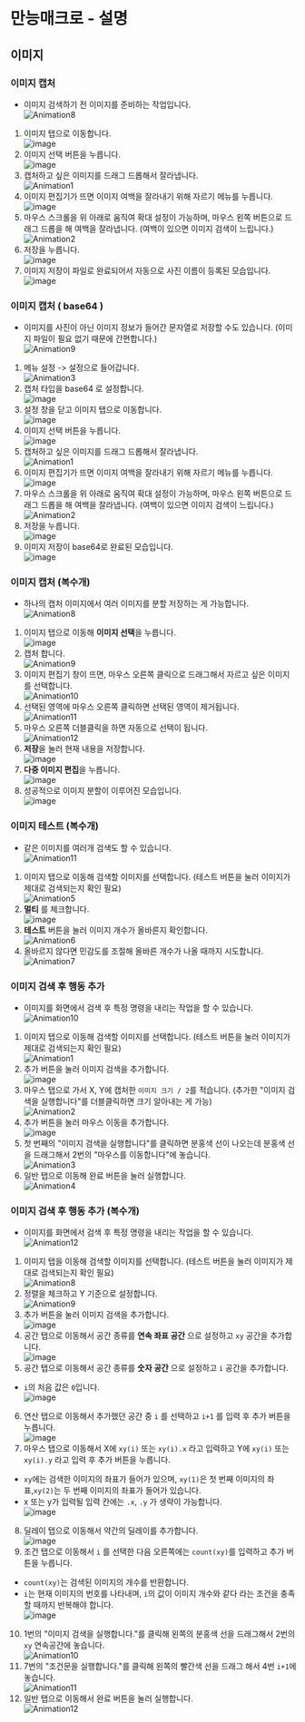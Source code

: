 # 만능매크로 - 설명 <br>

## 이미지 <br>
### 이미지 캡처 <br>
- 이미지 검색하기 전 이미지를 준비하는 작업입니다. <br>
![Animation8](https://github.com/user-attachments/assets/57d18539-e748-42c2-8127-e88bdca1223c) <br>
1. 이미지 탭으로 이동합니다. <br>
![image](https://github.com/user-attachments/assets/cc02cb33-1117-4fb7-8357-1434e1141eb0) <br>
2. 이미지 선택 버튼을 누릅니다. <br>
![image](https://github.com/user-attachments/assets/2c9abcac-0595-4b0b-9054-5e3e3ff47b39) <br>
3. 캡처하고 싶은 이미지를 드래그 드롭해서 잘라냅니다. <br>
![Animation1](https://github.com/user-attachments/assets/d8be460a-8f0e-409f-bc87-3a74c731cf6e) <br>
4. 이미지 편집기가 뜨면 이미지 여백을 잘라내기 위해 자르기 메뉴를 누릅니다. <br>
![image](https://github.com/user-attachments/assets/29a3141c-62ad-4609-9fd1-f180a445eb5e) <br>
5. 마우스 스크롤을 위 아래로 움직여 확대 설정이 가능하며, 마우스 왼쪽 버튼으로 드래그 드롭을 해 여백을 잘라냅니다. (여백이 있으면 이미지 검색이 느립니다.) <br>
![Animation2](https://github.com/user-attachments/assets/6fe41ca7-e8fb-4ba1-8c13-0ef9eed60506) <br>
6. 저장을 누릅니다. <br>
![image](https://github.com/user-attachments/assets/144bc3b3-d06f-40a7-9771-dd33a3611f02) <br>
7. 이미지 저장이 파일로 완료되어서 자동으로 사진 이름이 등록된 모습입니다. <br>
![image](https://github.com/user-attachments/assets/2205a060-3c26-4a13-aae2-b6228e1ed6fa) <br>

### 이미지 캡처 ( base64 ) <br>
- 이미지를 사진이 아닌 이미지 정보가 들어간 문자열로 저장할 수도 있습니다. (이미지 파일이 필요 없기 때문에 간편합니다.) <br>
![Animation9](https://github.com/user-attachments/assets/c2eaab9f-13ed-4849-832c-c52d7b40a65c) <br>
1. 메뉴 설정 -> 설정으로 들어갑니다. <br>
![Animation3](https://github.com/user-attachments/assets/4d81fd14-e00f-45f3-a66e-de31581ee3f2) <br>
2. 캡처 타입을 base64 로 설정합니다. <br>
![image](https://github.com/user-attachments/assets/5bdc4c05-2aae-467e-a6db-4c8cbb99dc1f) <br>
3. 설정 창을 닫고 이미지 탭으로 이동합니다. <br>
![image](https://github.com/user-attachments/assets/cc02cb33-1117-4fb7-8357-1434e1141eb0) <br>
4. 이미지 선택 버튼을 누릅니다. <br>
![image](https://github.com/user-attachments/assets/2c9abcac-0595-4b0b-9054-5e3e3ff47b39) <br>
5. 캡처하고 싶은 이미지를 드래그 드롭해서 잘라냅니다. <br>
![Animation1](https://github.com/user-attachments/assets/d8be460a-8f0e-409f-bc87-3a74c731cf6e) <br>
6. 이미지 편집기가 뜨면 이미지 여백을 잘라내기 위해 자르기 메뉴를 누릅니다. <br>
![image](https://github.com/user-attachments/assets/29a3141c-62ad-4609-9fd1-f180a445eb5e) <br>
7. 마우스 스크롤을 위 아래로 움직여 확대 설정이 가능하며, 마우스 왼쪽 버튼으로 드래그 드롭을 해 여백을 잘라냅니다. (여백이 있으면 이미지 검색이 느립니다.) <br>
![Animation2](https://github.com/user-attachments/assets/6fe41ca7-e8fb-4ba1-8c13-0ef9eed60506) <br>
8. 저장을 누릅니다. <br>
![image](https://github.com/user-attachments/assets/144bc3b3-d06f-40a7-9771-dd33a3611f02) <br>
9. 이미지 저장이 base64로 완료된 모습입니다. <br>
![image](https://github.com/user-attachments/assets/a79c8bb4-94b6-4057-af54-2f51080424ed) <br>

### 이미지 캡처 (복수개) <br>
- 하나의 캡처 이미지에서 여러 이미지를 분할 저장하는 게 가능합니다. <br>
![Animation8](https://github.com/user-attachments/assets/b24ca1bd-36d4-4a93-a614-429c03071942) <br>
1. 이미지 탭으로 이동해 **이미지 선택**을 누릅니다. <br>
![image](https://github.com/user-attachments/assets/fb0b8c81-8d2b-4385-9ac0-52f192a39bf0) <br>
2. 캡처 합니다. <br>
![Animation9](https://github.com/user-attachments/assets/fe50ddc0-922b-4289-86e2-5ecebe0be8ba) <br>
3. 이미지 편집기 창이 뜨면, 마우스 오른쪽 클릭으로 드래그해서 자르고 싶은 이미지를 선택합니다. <br>
![Animation10](https://github.com/user-attachments/assets/0f63554e-239c-4e8a-a084-cb70642cd2af) <br>
4. 선택된 영역에 마우스 오른쪽 클릭하면 선택된 영역이 제거됩니다. <br>
![Animation11](https://github.com/user-attachments/assets/f54ff868-2ca0-4c50-9604-40e022234dd9) <br>
5. 마우스 오른쪽 더블클릭을 하면 자동으로 선택이 됩니다. <br>
![Animation12](https://github.com/user-attachments/assets/7f9fa948-3e0e-4e43-9630-49af86331bb0) <br>
6. **저장**을 눌러 현재 내용을 저장합니다. <br>
![image](https://github.com/user-attachments/assets/7b054c0e-d49e-4dfd-8fb4-3b18f660ffd4) <br>
7. **다중 이미지 편집**을 누릅니다. <br>
![image](https://github.com/user-attachments/assets/8783d4d4-5857-4420-8689-4a34b3933508) <br>
8. 성공적으로 이미지 분할이 이루어진 모습입니다. <br>
![image](https://github.com/user-attachments/assets/c2f710f4-ed9b-4642-ae94-fb4a46a0057e) <br>

### 이미지 테스트 (복수개) <br>
- 같은 이미지를 여러개 검색도 할 수 있습니다. <br>
![Animation11](https://github.com/user-attachments/assets/d609a741-9615-450c-9c59-a977853081c2) <br>
1. 이미지 탭으로 이동해 검색할 이미지를 선택합니다. (테스트 버튼을 눌러 이미지가 제대로 검색되는지 확인 필요) <br>
![Animation5](https://github.com/user-attachments/assets/ae2f1729-4993-4546-8f7c-cd02ea0a0de1) <br>
2. **멀티** 를 체크합니다. <br>
![image](https://github.com/user-attachments/assets/e0cde0c1-b5ca-41e2-9fbc-51def630ae9e) <br>
3. **테스트** 버튼을 눌러 이미지 개수가 올바른지 확인합니다. <br>
![Animation6](https://github.com/user-attachments/assets/a605206a-b5a1-48ee-9a39-a4d2b5e91d29) <br>
4. 올바르지 않다면 민감도를 조절해 올바른 개수가 나올 때까지 시도합니다. <br>
![Animation7](https://github.com/user-attachments/assets/e7cc29a3-43fd-4030-98b1-3c504a3b12dc) <br>

### 이미지 검색 후 행동 추가 <br>
- 이미지를 화면에서 검색 후 특정 명령을 내리는 작업을 할 수 있습니다. <br>
![Animation10](https://github.com/user-attachments/assets/06f3eaa1-64af-4a13-97cf-911a2d78dd80) <br>
1. 이미지 탭으로 이동해 검색할 이미지를 선택합니다. (테스트 버튼을 눌러 이미지가 제대로 검색되는지 확인 필요) <br>
![Animation1](https://github.com/user-attachments/assets/3994bc78-6192-4102-ab9e-107388e6bf15) <br>
2. 추가 버튼을 눌러 이미지 검색을 추가합니다. <br>
![image](https://github.com/user-attachments/assets/af46951e-061a-4131-baa4-1b6e681e750f) <br>
3. 마우스 탭으로 가서 X, Y에 캡처한 ```이미지 크기 / 2```를 적습니다. (추가한 "이미지 검색을 실행합니다"를 더블클릭하면 크기 알아내는 게 가능) <br>
![Animation2](https://github.com/user-attachments/assets/6622ed5c-a793-431a-934b-8fd61f9f087e) <br>
4. 추가 버튼을 눌러 마우스 이동을 추가합니다. <br>
![image](https://github.com/user-attachments/assets/06eb259d-915d-4db0-a536-723d9d09f982) <br>
5. 첫 번째의 "이미지 검색을 실행합니다"를 클릭하면 분홍색 선이 나오는데 분홍색 선을 드래그해서 2번의 "마우스를 이동합니다"에 놓습니다. <br>
![Animation3](https://github.com/user-attachments/assets/ae40c6ff-d89e-4b27-b7d4-d341f25f0c71) <br>
6. 일반 탭으로 이동해 완료 버튼을 눌러 실행합니다. <br>
![Animation4](https://github.com/user-attachments/assets/5ddc8e3a-ddfa-4015-b616-81dcc8405b9a) <br>

### 이미지 검색 후 행동 추가 (복수개) <br>
- 이미지를 화면에서 검색 후 특정 명령을 내리는 작업을 할 수 있습니다. <br>
![Animation12](https://github.com/user-attachments/assets/e0b34e2a-31fa-410f-8c14-615ed69b2e1f) <br>
1. 이미지 탭을 이동해 검색할 이미지를 선택합니다. (테스트 버튼을 눌러 이미지가 제대로 검색되는지 확인 필요) <br>
![Animation8](https://github.com/user-attachments/assets/8ea2c157-ad11-4ab4-9018-f82f2ac3d98c) <br>
2. 정렬을 체크하고 Y 기준으로 설정합니다. <br>
![Animation9](https://github.com/user-attachments/assets/92bf2f9b-b6c8-480d-8006-5efec2ceb88a) <br>
3. 추가 버튼을 눌러 이미지 검색을 추가합니다. <br>
![image](https://github.com/user-attachments/assets/29ab02cb-8cd5-491b-bc60-ae3d597cf631) <br>
4. 공간 탭으로 이동해서 공간 종류를 **연속 좌표 공간** 으로 설정하고 ```xy``` 공간을 추가합니다. <br>
![image](https://github.com/user-attachments/assets/e249ee84-d46d-4b7f-9887-89ef674a174c) <br>
5. 공간 탭으로 이동해서 공간 종류를 **숫자 공간** 으로 설정하고 ```i``` 공간을 추가합니다. <br>
  - ```i```의 처음 값은 ```0```입니다. <br>
![image](https://github.com/user-attachments/assets/6cf06e11-a175-4c95-ab88-ccbe267c3eae) <br>
6. 연산 탭으로 이동해서 추가했던 공간 중 ```i``` 를 선택하고 ```i+1``` 를 입력 후 추가 버튼을 누릅니다. <br>
![image](https://github.com/user-attachments/assets/2449104c-5668-425c-98dc-df8d42b9e032) <br>
7. 마우스 탭으로 이동해서 X에 ```xy(i)``` 또는 ```xy(i).x``` 라고 입력하고 Y에 ```xy(i)``` 또는 ```xy(i).y``` 라고 입력 후 추가 버튼을 누릅니다. <br>
  - ```xy```에는 검색한 이미지의 좌표가 들어가 있으며, ```xy(1)```은 첫 번째 이미지의 좌표,```xy(2)```는 두 번째 이미지의 좌표가 들어가 있습니다. <br>
  - x 또는 y가 입력될 입력 칸에는 ```.x```, ```.y``` 가 생략이 가능합니다. <br>
![image](https://github.com/user-attachments/assets/cf131897-53a6-4dfa-aae8-520b7fd05f1b) <br>
8. 딜레이 탭으로 이동해서 약간의 딜레이를 추가합니다. <br>
![image](https://github.com/user-attachments/assets/74e3236b-4edb-47e1-a1f6-eb3b95a8bb95) <br>
9. 조건 탭으로 이동해서 ```i``` 를 선택한 다음 오른쪽에는 ```count(xy)```를 입력하고 추가 버튼을 누릅니다. <br>
  - ```count(xy)```는 검색된 이미지의 개수를 반환합니다. <br>
  - ```i```는 현재 이미지의 번호를 나타내며, ```i```의 값이 이미지 개수와 같다 라는 조건을 충족할 때까지 반복해야 합니다. <br>
![image](https://github.com/user-attachments/assets/82e97ca1-39d8-46d9-afed-a9c0959722dd) <br>
10. 1번의 "이미지 검색을 실행합니다."를 클릭해 왼쪽의 분홍색 선을 드래그해서 2번의 ```xy``` 연속공간에 놓습니다. <br>
![Animation10](https://github.com/user-attachments/assets/4fc4a639-bbae-44b8-aefd-83ebf3c99e7e) <br>
11. 7번의 "조건문을 실행합니다."를 클릭해 왼쪽의 빨간색 선을 드래그 해서 4번 ```i+1```에 놓습니다. <br>
![Animation11](https://github.com/user-attachments/assets/2b872f75-9396-4101-acbe-d64ceffeb84e) <br>
12. 일반 탭으로 이동해서 완료 버튼을 눌러 실행합니다. <br>
![Animation12](https://github.com/user-attachments/assets/23ea3c54-80b0-4842-8c14-e432e6e14731) <br>
